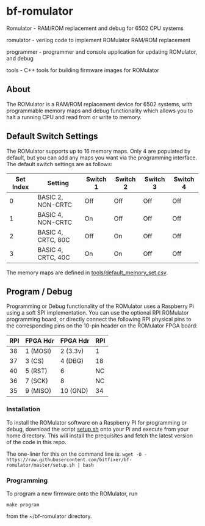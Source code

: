 # bf-romulator
Romulator - RAM/ROM replacement and debug for 6502 CPU systems

romulator - verilog code to implement ROMulator RAM/ROM replacement

programmer - programmer and console application for updating ROMulator, and debug

tools - C++ tools for building firmware images for ROMulator

## About

The ROMulator is a RAM/ROM replacement device for 6502 systems, with programmable memory maps and debug functionality which allows you to halt a running CPU and read from or write to memory.


## Default Switch Settings

The ROMulator supports up to 16 memory maps. Only 4 are populated by default, but you can add any maps you want via the programming interface.
The default switch settings are as follows:

|Set Index  |Setting            |Switch 1   |Switch 2   |Switch 3   |Switch 4   |
|-----------|-------------------|-----------|-----------|-----------|-----------|
|0          |BASIC 2, NON-CRTC  |Off        |Off        |Off        |Off        |
|1          |BASIC 4, NON-CRTC  |On         |Off        |Off        |Off        |
|2          |BASIC 4, CRTC, 80C |Off        |On         |Off        |Off        |
|3          |BASIC 4, CRTC, 40C |On         |On         |Off        |Off        |

The memory maps are defined in [tools/default_memory_set.csv](tools/default_memory_set.csv).

## Program / Debug

Programming or Debug functionality of the ROMulator uses a Raspberry Pi using a soft SPI implementation. 
You can use the optional RPI ROMulator programming board, or directly connect the following RPI physical pins to the corresponding pins on the 10-pin header on the ROMulator FPGA board:


|RPI     |FPGA Hdr|FPGA Hdr|RPI |
|--------|--------|--------|----|
|38      |1 (MOSI)|2 (3.3v)|1   |
|37      |3 (CS)  |4 (DBG) |18  |
|40      |5 (RST) |6       |NC  |
|36      |7 (SCK) |8       |NC  |
|35      |9 (MISO)|10 (GND)|34  |

### Installation

To install the ROMulator software on a Raspberry PI for programming or debug, download the script [setup.sh](https://raw.githubusercontent.com/bitfixer/bf-romulator/master/setup.sh) onto your Pi and execute from your home directory.
This will install the prequisites and fetch the latest version of the code in this repo.

The one-liner for this on the command line is:
```wget -O - https://raw.githubusercontent.com/bitfixer/bf-romulator/master/setup.sh | bash```

### Programming

To program a new firmware onto the ROMulator, run
```
make program
```
from the ~/bf-romulator directory.
